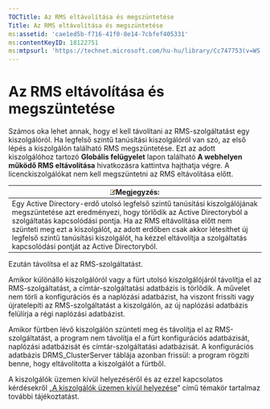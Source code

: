 ```yaml
---
TOCTitle: Az RMS eltávolítása és megszüntetése
Title: Az RMS eltávolítása és megszüntetése
ms:assetid: 'cae1ed5b-f716-41f0-8e14-7cbfef405331'
ms:contentKeyID: 18122751
ms:mtpsurl: 'https://technet.microsoft.com/hu-hu/library/Cc747753(v=WS.10)'
---
```


Az RMS eltávolítása és megszüntetése
====================================

Számos oka lehet annak, hogy el kell távolítani az RMS-szolgáltatást egy kiszolgálóról. Ha legfelső szintű tanúsítási kiszolgálóról van szó, az első lépés a kiszolgálón található RMS megszüntetése. Ezt az adott kiszolgálóhoz tartozó **Globális felügyelet** lapon található **A webhelyen működő RMS eltávolítása** hivatkozásra kattintva hajthatja végre. A licenckiszolgálókat nem kell megszüntetni az RMS eltávolítása előtt.

| ![](images/Cc747753.note(WS.10).gif)Megjegyzés:                                                                                                                                                                                                                                                                                                                                             |
|--------------------------------------------------------------------------------------------------------------------------------------------------------------------------------------------------------------------------------------------------------------------------------------------------------------------------------------------------------------------------------------------------------------------------|
| Egy Active Directory-erdő utolsó legfelső szintű tanúsítási kiszolgálójának megszüntetése azt eredményezi, hogy törlődik az Active Directoryból a szolgáltatás kapcsolódási pontja. Ha az RMS eltávolítása előtt nem szünteti meg ezt a kiszolgálót, az adott erdőben csak akkor létesíthet új legfelső szintű tanúsítási kiszolgálót, ha kézzel eltávolítja a szolgáltatás kapcsolódási pontját az Active Directoryból. |

Ezután távolítsa el az RMS-szolgáltatást.

Amikor különálló kiszolgálóról vagy a fürt utolsó kiszolgálójáról távolítja el az RMS-szolgáltatást, a címtár-szolgáltatási adatbázis is törlődik. A művelet nem törli a konfigurációs és a naplózási adatbázist, ha viszont frissíti vagy újratelepíti az RMS-szolgáltatást a kiszolgálón, az új naplózási adatbázis felülírja a régi naplózási adatbázist.

Amikor fürtben lévő kiszolgálón szünteti meg és távolítja el az RMS-szolgáltatást, a program nem távolítja el a fürt konfigurációs adatbázisát, naplózási adatbázisát és címtár-szolgáltatási adatbázisát. A konfigurációs adatbázis DRMS\_ClusterServer táblája azonban frissül: a program rögzíti benne, hogy eltávolította a kiszolgálót a fürtből.

A kiszolgálók üzemen kívül helyezéséről és az ezzel kapcsolatos kérdésekről „[A kiszolgálók üzemen kívül helyezése](https://technet.microsoft.com/52005e2e-9563-4ba0-906c-3cc76f9c378f)” című témakör tartalmaz további tájékoztatást.
